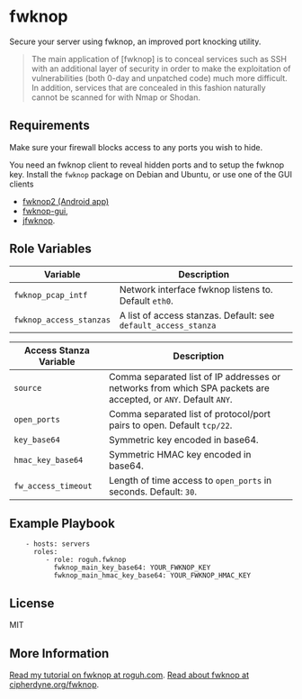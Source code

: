 fwknop
=========

Secure your server using fwknop, an improved port knocking utility.

> The main application of [fwknop] is to conceal services such as SSH with an additional layer of security in order to make the exploitation of vulnerabilities (both 0-day and unpatched code) much more difficult. In addition, services that are concealed in this fashion naturally cannot be scanned for with Nmap or Shodan. 

Requirements
------------

Make sure your firewall blocks access to any ports
you wish to hide.

You need an fwknop client to reveal hidden ports and to setup the
fwknop key.
Install the `fwknop` package on Debian and Ubuntu,
or use one of the GUI clients

- [fwknop2 (Android app)](http://incomsystems.biz/linux/fwknop2/)
- [fwknop-gui](https://incomsystems.biz/fwknop-gui/),
- [jfwknop](https://github.com/fjoncourt/jfwknop).


Role Variables
--------------

| Variable | Description |
|--------------------|------------------------------------------------|
| `fwknop_pcap_intf` | Network interface fwknop listens to. Default `eth0`. |
| `fwknop_access_stanzas` | A list of access stanzas. Default: see `default_access_stanza` |

| Access Stanza Variable | Description
|------------------------|------------------------------------------------|
| `source` | Comma separated list of IP addresses or networks from which SPA packets are accepted, or `ANY`. Default `ANY`.
| `open_ports` | Comma separated list of protocol/port pairs to open. Default `tcp/22`.
| `key_base64` | Symmetric key encoded in base64.
| `hmac_key_base64` | Symmetric HMAC key encoded in base64.
| `fw_access_timeout` | Length of time access to `open_ports` in seconds. Default: `30`.

Example Playbook
----------------

```
    - hosts: servers
      roles:
         - role: roguh.fwknop
           fwknop_main_key_base64: YOUR_FWKNOP_KEY
           fwknop_main_hmac_key_base64: YOUR_FWKNOP_HMAC_KEY
```       

License
-------

MIT

More Information
------------------

[Read my tutorial on fwknop at roguh.com](https://roguh.com).
[Read about fwknop at cipherdyne.org/fwknop](http://www.cipherdyne.org/fwknop/docs/).
